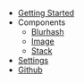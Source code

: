 - [Getting Started]()
- Components
  - [Blurhash](components/blurhash)
  - [Image](components/image)
  - [Stack](components/stack)
- [Settings](settings)
- [Github](https://github.com/bztes/svelte-rip)
